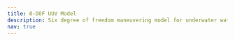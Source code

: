 ```yaml
---
title: 6-DOF UUV Model
description: Six degree of freedom maneuvering model for underwater water vehicles
nav: true
---
```

